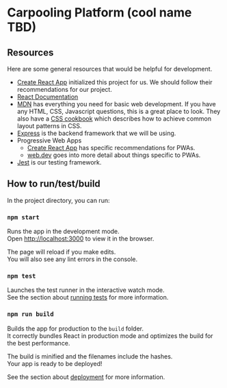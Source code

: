 # Carpooling Platform (cool name TBD)

## Resources

Here are some general resources that would be helpful for development.

- [Create React App](https://create-react-app.dev/) initialized this project for us. We should follow their recommendations for our project.
- [React Documentation](https://reactjs.org/docs/getting-started.html)
- [MDN](https://developer.mozilla.org/en-US/docs/Web) has everything you need for basic web development. If you have any HTML, CSS, Javascript questions, this is a great place to look. They also have a [CSS cookbook](https://developer.mozilla.org/en-US/docs/Web/CSS/Layout_cookbook) which describes how to achieve common layout patterns in CSS.
- [Express](https://expressjs.com/) is the backend framework that we will be using.
- Progressive Web Apps
    - [Create React App](https://create-react-app.dev/docs/making-a-progressive-web-app) has specific recommendations for PWAs.
    - [web.dev](https://web.dev/progressive-web-apps/) goes into more detail about things specific to PWAs.
- [Jest](https://jestjs.io/) is our testing framework.

## How to run/test/build

In the project directory, you can run:

### `npm start`

Runs the app in the development mode.<br />
Open [http://localhost:3000](http://localhost:3000) to view it in the browser.

The page will reload if you make edits.<br />
You will also see any lint errors in the console.

### `npm test`

Launches the test runner in the interactive watch mode.<br />
See the section about [running tests](https://facebook.github.io/create-react-app/docs/running-tests) for more information.

### `npm run build`

Builds the app for production to the `build` folder.<br />
It correctly bundles React in production mode and optimizes the build for the best performance.

The build is minified and the filenames include the hashes.<br />
Your app is ready to be deployed!

See the section about [deployment](https://facebook.github.io/create-react-app/docs/deployment) for more information.
